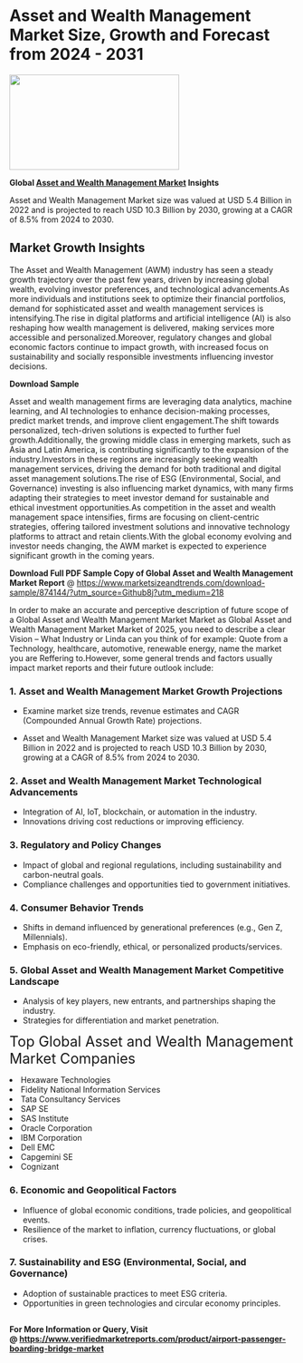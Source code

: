<H1>Asset and Wealth Management Market Size, Growth and Forecast from 2024 - 2031</H1><img class="aligncenter size-medium wp-image-584254" src="https://thirdeyenews.in/wp-content/uploads/2024/09/Global-Market-Research-300x168.jpeg" alt="" width="300" height="168" /><p><strong>Global&nbsp;<a href="https://www.marketsizeandtrends.com/download-sample/874144/?utm_source=Github8j?utm_medium=218">Asset and Wealth Management Market</a> Insights</strong></p><p>Asset and Wealth Management Market size was valued at USD 5.4 Billion in 2022 and is projected to reach USD 10.3 Billion by 2030, growing at a CAGR of 8.5% from 2024 to 2030.</p><p><h2>Market Growth Insights</h2> <p>The Asset and Wealth Management (AWM) industry has seen a steady growth trajectory over the past few years, driven by increasing global wealth, evolving investor preferences, and technological advancements.As more individuals and institutions seek to optimize their financial portfolios, demand for sophisticated asset and wealth management services is intensifying.The rise in digital platforms and artificial intelligence (AI) is also reshaping how wealth management is delivered, making services more accessible and personalized.Moreover, regulatory changes and global economic factors continue to impact growth, with increased focus on sustainability and socially responsible investments influencing investor decisions.</p> <p><strong>Download Sample</strong></p> <p>Asset and wealth management firms are leveraging data analytics, machine learning, and AI technologies to enhance decision-making processes, predict market trends, and improve client engagement.The shift towards personalized, tech-driven solutions is expected to further fuel growth.Additionally, the growing middle class in emerging markets, such as Asia and Latin America, is contributing significantly to the expansion of the industry.Investors in these regions are increasingly seeking wealth management services, driving the demand for both traditional and digital asset management solutions.The rise of ESG (Environmental, Social, and Governance) investing is also influencing market dynamics, with many firms adapting their strategies to meet investor demand for sustainable and ethical investment opportunities.As competition in the asset and wealth management space intensifies, firms are focusing on client-centric strategies, offering tailored investment solutions and innovative technology platforms to attract and retain clients.With the global economy evolving and investor needs changing, the AWM market is expected to experience significant growth in the coming years.<p><span class=""><strong>Download Full PDF Sample Copy of Global Asset and Wealth Management Market Report</strong> @ <a href="https://www.marketsizeandtrends.com/download-sample/874144/?utm_source=Github8j?utm_medium=218" target="_blank">https://www.marketsizeandtrends.com/download-sample/874144/?utm_source=Github8j?utm_medium=218</a></span></p><p>In order to make an accurate and perceptive description of future scope of a Global&nbsp;Asset and Wealth Management Market Market as Global&nbsp;Asset and Wealth Management Market Market of 2025, you need to describe a clear Vision &ndash; What Industry or Linda can you think of for example: Quote from a Technology, healthcare, automotive, renewable energy, name the market you are Reffering to.However, some general trends and factors usually impact market reports and their future outlook include:</p><h3>1.&nbsp;<strong>Asset and Wealth Management Market Growth Projections</strong></h3><ul><li>Examine market size trends, revenue estimates and CAGR (Compounded Annual Growth Rate) projections.</li><li><p>Asset and Wealth Management Market size was valued at USD 5.4 Billion in 2022 and is projected to reach USD 10.3 Billion by 2030, growing at a CAGR of 8.5% from 2024 to 2030.</p></li></ul><h3>2.&nbsp;<strong>Asset and Wealth Management Market Technological Advancements</strong></h3><ul><li>Integration of AI, IoT, blockchain, or automation in the industry.</li><li>Innovations driving cost reductions or improving efficiency.</li></ul><h3>3.&nbsp;<strong>Regulatory and Policy Changes</strong></h3><ul><li>Impact of global and regional regulations, including sustainability and carbon-neutral goals.</li><li>Compliance challenges and opportunities tied to government initiatives.</li></ul><h3>4.&nbsp;<strong>Consumer Behavior Trends</strong></h3><ul><li>Shifts in demand influenced by generational preferences (e.g., Gen Z, Millennials).</li><li>Emphasis on eco-friendly, ethical, or personalized products/services.</li></ul><h3>5.&nbsp;<strong>Global Asset and Wealth Management Market Competitive Landscape</strong></h3><ul><li>Analysis of key players, new entrants, and partnerships shaping the industry.</li><li>Strategies for differentiation and market penetration.</li></ul><p data-pm-slice="1 1 []"><span style="color: inherit; font-family: inherit; font-size: 25px;">Top Global Asset and Wealth Management Market Companies</span></p><div class="" data-test-id=""><p><li>Hexaware Technologies</li><li> Fidelity National Information Services</li><li> Tata Consultancy Services</li><li> SAP SE</li><li> SAS Institute</li><li> Oracle Corporation</li><li> IBM Corporation</li><li> Dell EMC</li><li> Capgemini SE</li><li> Cognizant</li></p></div><h3>6.&nbsp;<strong>Economic and Geopolitical Factors</strong></h3><ul><li>Influence of global economic conditions, trade policies, and geopolitical events.</li><li>Resilience of the market to inflation, currency fluctuations, or global crises.</li></ul><h3>7.&nbsp;<strong>Sustainability and ESG (Environmental, Social, and Governance)</strong></h3><ul><li>Adoption of sustainable practices to meet ESG criteria.</li><li>Opportunities in green technologies and circular economy principles.</li></ul><h2><strong style="font-size: 14px;">For More Information or Query, Visit @&nbsp;</strong><a style="background-color: #ffffff; font-size: 14px;" href="https://www.marketsizeandtrends.com/report/asset-and-wealth-management-market/" target="_blank">https://www.verifiedmarketreports.com/product/airport-passenger-boarding-bridge-market</a></h2>
